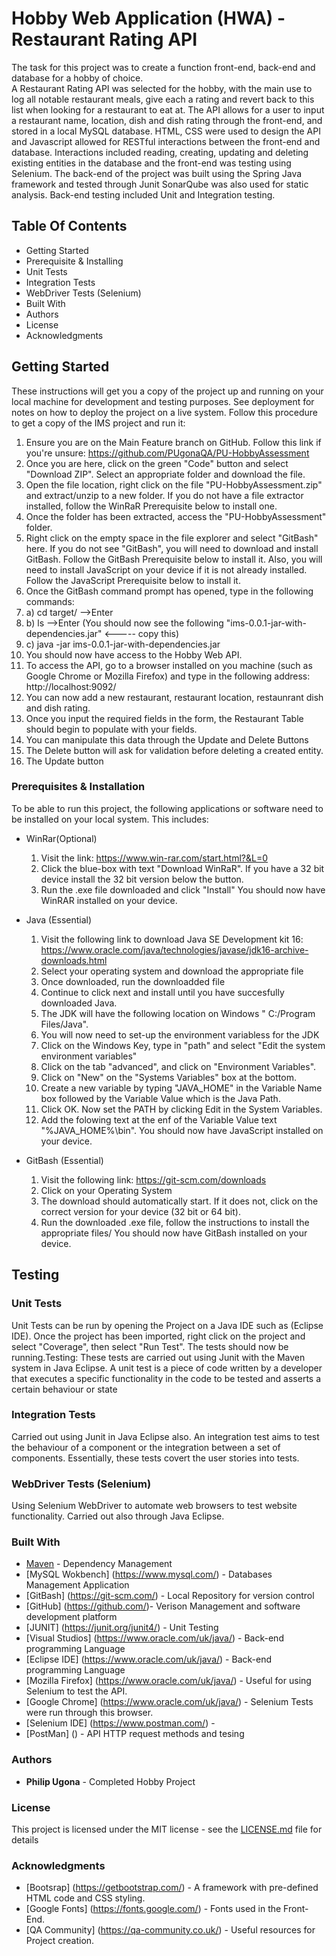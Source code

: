 # Hobby Web Application (HWA) - Restaurant Rating API

The task for this project was to create a function front-end, back-end and database for a hobby of choice.  
A Restaurant Rating API was selected for the hobby, with the main use to log all notable restaurant meals, give each a rating and revert back to this list
when looking for a restaurant to eat at. The API allows for a user to input a restaurant name, location, dish and dish rating through the front-end, 
and stored in a local MySQL database. HTML, CSS were used to design the API and Javascript allowed for RESTful interactions between the front-end 
and database. Interactions included reading, creating, updating and deleting existing entities in the database and the front-end was testing using Selenium. 
The back-end of the project was built using the Spring Java framework and tested through Junit SonarQube was also used for static analysis. Back-end testing 
included Unit and Integration testing. 



## Table Of Contents

- Getting Started
- Prerequisite & Installing
- Unit Tests
- Integration Tests
- WebDriver Tests (Selenium)
- Built With
- Authors
- License
- Acknowledgments



## Getting Started

These instructions will get you a copy of the project up and running on your local machine for development and testing purposes. See deployment for notes on how to deploy the project on a live system.
Follow this procedure to get a copy of the IMS project and run it:
1. Ensure you are on the Main Feature branch on GitHub. Follow this link if you're unsure: https://github.com/PUgonaQA/PU-HobbyAssessment
2. Once you are here, click on the green "Code" button and select "Download ZIP". Select an appropriate folder and download the file.
3. Open the file location, right click on the file "PU-HobbyAssessment.zip" and extract/unzip to a new folder. If you do not have a file extractor installed, follow the WinRaR Prerequisite below to install one.
4. Once the folder has been extracted, access the "PU-HobbyAssessment" folder.
5. Right click on the empty space in the file explorer and select "GitBash" here. If you do not see "GitBash", you will need to download and install GitBash. Follow the GitBash Prerequisite below to install it.
   Also, you will need to install JavaScript on your device if it is not already installed. Follow the JavaScript Prerequisite below to install it.
6. Once the GitBash command prompt has opened, type in the following commands:
6. a) cd target/  -->Enter
6. b) ls    -->Enter (You should now see the following "ims-0.0.1-jar-with-dependencies.jar" <----- copy this)
6. c) java -jar ims-0.0.1-jar-with-dependencies.jar
7. You should now have access to the Hobby Web API.
8. To access the API, go to a browser installed on you machine (such as Google Chrome or Mozilla Firefox) and type in the following address: http://localhost:9092/
9. You can now add a new restaurant, restaurant location, restaunrant dish and dish rating.
10. Once you input the required fields in the form, the Restaurant Table should begin to populate with your fields.
11. You can manipulate this data through the Update and Delete Buttons
12. The Delete button will ask for validation before deleting a created entity. 
13. The Update button



### Prerequisites & Installation

To be able to run this project, the following applications or software need to be installed on your local system. This includes:

- WinRar(Optional)
  1. Visit the link: https://www.win-rar.com/start.html?&L=0
  2. Click the blue-box with text "Download WinRaR". If you have a 32 bit device install the 32 bit version below the button.
  3. Run the .exe file downloaded and click "Install"
  You should now have WinRAR installed on your device. 
  
- Java (Essential)
  1. Visit the following link to download Java SE Development kit 16: https://www.oracle.com/java/technologies/javase/jdk16-archive-downloads.html
  2. Select your operating system and download the appropriate file
  3. Once downloaded, run the downloadded file
  4. Continue to click next and install until you have succesfully downloaded Java. 
  5. The JDK will have the following location on Windows " C:/Program Files/Java".
  6. You will now need to set-up the environment variabless for the JDK
  7. Click on the Windows Key, type in "path" and select "Edit the system environment variables"
  8. Click on the tab "advanced", and click on "Environment Variables".
  9. Click on "New" on the "Systems Variables" box at the bottom.
  10. Create a new variable by typing "JAVA_HOME" in the Variable Name box followed by the Variable Value which is the Java Path.
  11. Click OK. Now set the PATH by clicking Edit in the System Variables.
  12. Add the folowing text at the enf of the Variable Value text "%JAVA_HOME%\bin".
  You should now have JavaScript installed on your device.  
  
- GitBash (Essential)
  1. Visit the following link: https://git-scm.com/downloads
  2. Click on your Operating System 
  3. The download should automatically start. If it does not, click on the correct version for your device (32 bit or 64 bit).
  4. Run the downloaded .exe file, follow the instructions to install the appropriate files/
  You should now have GitBash installed on your device. 


## Testing

### Unit Tests 
Unit Tests can be run by opening the Project on a Java IDE such as (Eclipse IDE). 
Once the project has been imported, right click on the project and select "Coverage", then select "Run Test".
The tests should now be running.Testing: These tests are carried out using Junit with the Maven system in Java Eclipse. A unit test is a piece of
code written by a developer that executes a specific functionality in the code to be tested and asserts a certain
behaviour or state

### Integration Tests 
Carried out using Junit in Java Eclipse also. An integration test aims to test the behaviour of a
component or the integration between a set of components. Essentially, these tests covert the user stories into
tests.

### WebDriver Tests (Selenium)
Using Selenium WebDriver to automate web browsers to test website functionality.
Carried out also through Java Eclipse.



### Built With

* [Maven](https://maven.apache.org/) - Dependency Management
* [MySQL Wokbench] (https://www.mysql.com/) - Databases Management Application
* [GitBash] (https://git-scm.com/) - Local Repository for version control
* [GitHub] (https://github.com/)- Verison Management and software development platform
* [JUNIT] (https://junit.org/junit4/) - Unit Testing
* [Visual Studios] (https://www.oracle.com/uk/java/) - Back-end programming Language
* [Eclipse IDE] (https://www.oracle.com/uk/java/) - Back-end programming Language
* [Mozilla Firefox] (https://www.oracle.com/uk/java/) - Useful for using Selenium to test the API. 
* [Google Chrome] (https://www.oracle.com/uk/java/) - Selenium Tests were run through this browser.
* [Selenium IDE] (https://www.postman.com/) - 
* [PostMan] () - API HTTP request methods and tesing



### Authors

* **Philip Ugona** - Completed Hobby Project



### License

This project is licensed under the MIT license - see the [LICENSE.md](LICENSE.md) file for details 


### Acknowledgments

* [Bootsrap] (https://getbootstrap.com/) - A framework with pre-defined HTML code and CSS styling.
* [Google Fonts] (https://fonts.google.com/) - Fonts used in the Front-End.
* [QA Community] (https://qa-community.co.uk/) - Useful resources for Project creation.


